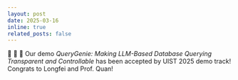 ```yaml
---
layout: post
date: 2025-03-16
inline: true
related_posts: false
---
```


:tada: :tada: :tada: Our demo _QueryGenie: Making LLM-Based Database Querying Transparent and Controllable_ has been accepted by UIST 2025 demo track! Congrats to Longfei and Prof. Quan!